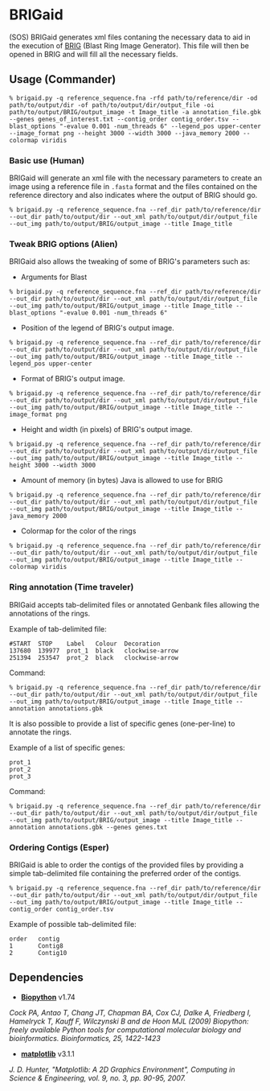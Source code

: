 # BRIGaid
(SOS) BRIGaid generates xml files contaning the necessary data to aid in the execution of [BRIG](http://brig.sourceforge.net/) (Blast Ring Image Generator). 
This file will then be opened in BRIG and will fill all the necessary fields.

## __Usage__ (Commander)

```
% brigaid.py -q reference_sequence.fna -rfd path/to/reference/dir -od path/to/output/dir -of path/to/output/dir/output_file -oi path/to/output/BRIG/output_image -t Image_title -a annotation_file.gbk --genes genes_of_interest.txt --contig_order contig_order.tsv --blast_options "-evalue 0.001 -num_threads 6" --legend_pos upper-center --image_format png --height 3000 --width 3000 --java_memory 2000 --colormap viridis
```

### __Basic use__ (Human)
BRIGaid will generate an xml file with the necessary parameters to create an image using a reference file in ```.fasta``` format and the files contained on the reference directory and also indicates where the output of BRIG should go.

```
% brigaid.py -q reference_sequence.fna --ref_dir path/to/reference/dir --out_dir path/to/output/dir --out_xml path/to/output/dir/output_file --out_img path/to/output/BRIG/output_image --title Image_title 
```

### __Tweak BRIG options__ (Alien)
BRIGaid also allows the tweaking of some of BRIG's parameters such as:

* Arguments for Blast 
```
% brigaid.py -q reference_sequence.fna --ref_dir path/to/reference/dir --out_dir path/to/output/dir --out_xml path/to/output/dir/output_file --out_img path/to/output/BRIG/output_image --title Image_title --blast_options "-evalue 0.001 -num_threads 6"
```

* Position of the legend of BRIG's output image.

```
% brigaid.py -q reference_sequence.fna --ref_dir path/to/reference/dir --out_dir path/to/output/dir --out_xml path/to/output/dir/output_file --out_img path/to/output/BRIG/output_image --title Image_title --legend_pos upper-center
```

* Format of BRIG's output image.

```
% brigaid.py -q reference_sequence.fna --ref_dir path/to/reference/dir --out_dir path/to/output/dir --out_xml path/to/output/dir/output_file --out_img path/to/output/BRIG/output_image --title Image_title --image_format png
```

* Height and width (in pixels) of BRIG's output image.

```
% brigaid.py -q reference_sequence.fna --ref_dir path/to/reference/dir --out_dir path/to/output/dir --out_xml path/to/output/dir/output_file --out_img path/to/output/BRIG/output_image --title Image_title --height 3000 --width 3000
```

* Amount of memory (in bytes) Java is allowed to use for BRIG

```
% brigaid.py -q reference_sequence.fna --ref_dir path/to/reference/dir --out_dir path/to/output/dir --out_xml path/to/output/dir/output_file --out_img path/to/output/BRIG/output_image --title Image_title --java_memory 2000
```

* Colormap for the color of the rings

```
% brigaid.py -q reference_sequence.fna --ref_dir path/to/reference/dir --out_dir path/to/output/dir --out_xml path/to/output/dir/output_file --out_img path/to/output/BRIG/output_image --title Image_title --colormap viridis
```

### __Ring annotation__ (Time traveler)
BRIGaid accepts tab-delimited files or annotated Genbank files allowing the annotations of the rings.

Example of tab-delimited file:

```
#START	STOP	Label	Colour	Decoration
137680	139977	prot_1	black	clockwise-arrow
251394	253547	prot_2	black	clockwise-arrow
```


Command:

```
% brigaid.py -q reference_sequence.fna --ref_dir path/to/reference/dir --out_dir path/to/output/dir --out_xml path/to/output/dir/output_file --out_img path/to/output/BRIG/output_image --title Image_title --annotation annotations.gbk
```

It is also possible to provide a list of specific genes (one-per-line) to annotate the rings.

Example of a list of specific genes:

```
prot_1
prot_2
prot_3
```


Command:

```
% brigaid.py -q reference_sequence.fna --ref_dir path/to/reference/dir --out_dir path/to/output/dir --out_xml path/to/output/dir/output_file --out_img path/to/output/BRIG/output_image --title Image_title --annotation annotations.gbk --genes genes.txt
```

### __Ordering Contigs__ (Esper)

BRIGaid is able to order the contigs of the provided files by providing a simple tab-delimited file containing the preferred order of the contigs.

```
% brigaid.py -q reference_sequence.fna --ref_dir path/to/reference/dir --out_dir path/to/output/dir --out_xml path/to/output/dir/output_file --out_img path/to/output/BRIG/output_image --title Image_title --contig_order contig_order.tsv
```

Example of possible tab-delimited file:
```
order   contig
1       Contig8
2       Contig10
```


## __Dependencies__
* __[Biopython](https://biopython.org/)__ v1.74 

_Cock PA, Antao T, Chang JT, Chapman BA, Cox CJ, Dalke A, Friedberg I, Hamelryck T, Kauff F, Wilczynski B and de Hoon MJL (2009) Biopython: freely available Python tools for computational molecular biology and bioinformatics. Bioinformatics, 25, 1422-1423_

* __[matplotlib](https://matplotlib.org/)__ v3.1.1

_J. D. Hunter, "Matplotlib: A 2D Graphics Environment", Computing in Science & Engineering, vol. 9, no. 3, pp. 90-95, 2007._ 